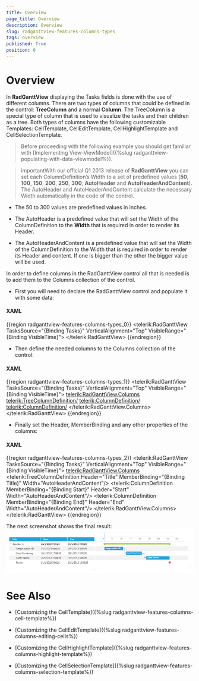 ```yaml
---
title: Overview
page_title: Overview
description: Overview
slug: radganttview-features-columns-types
tags: overview
published: True
position: 0
---
```


# Overview



In __RadGanttView__ displaying the Tasks fields is done with the use of different columns. There are two types of columns that could be defined in the control: __TreeColumn__ and a normal __Column__. The TreeColumn is a special type of column that is used to visualize the tasks and their children as a tree. Both types of columns have the following customizable Templates: CellTemplate, CellEditTemplate, CellHighlightTemplate and CellSelectionTemplate.

>Before proceeding with the following example you should get familiar with [Implementing View-ViewModel]({%slug radganttview-populating-with-data-viewmodel%}).
        

>importantWith our official Q1 2013 release of __RadGanttView__ you can set each ColumnDefinition’s Width to a set of predefined values (__50__, __100__, __150__, __200__, __250__, __300__, __AutoHeader__ and __AutoHeaderAndContent__). The AutoHeader and AutoHeaderAndContent calculate the necessary Width automatically in the code of the control.
        

* The 50 to 300 values are predefined values in inches.
            

* The AutoHeader is a predefined value that will set the Width of the ColumnDefinition to the __Width__ that is required in order to render its Header.
            

* The AutoHeaderAndContent is a predefined value that will set the Width of the ColumnDefinition to the Width that is required in order to render its Header and content. If one is bigger than the other the bigger value will be used.
            

In order to define columns in the RadGanttView control all that is needed is to add them to the Columns collection of the control.

* First you will need to declare the RadGanttView control and populate it with some data:
          

#### __XAML__

{{region radganttview-features-columns-types_0}}
	<telerik:RadGanttView TasksSource="{Binding Tasks}"
						  VerticalAlignment="Top"
						  VisibleRange="{Binding VisibleTime}">
	</telerik:RadGanttView>
	{{endregion}}



* Then define the needed columns to the Columns collection of the control:
          

#### __XAML__

{{region radganttview-features-columns-types_1}}
	<telerik:RadGanttView TasksSource="{Binding Tasks}"
						  VerticalAlignment="Top"
						  VisibleRange="{Binding VisibleTime}">
		<telerik:RadGanttView.Columns>
			<telerik:TreeColumnDefinition/>
			<telerik:ColumnDefinition/>
			<telerik:ColumnDefinition/>
		</telerik:RadGanttView.Columns>
	</telerik:RadGanttView>
	{{endregion}}



* Finally set the Header, MemberBinding and any other properties of the columns:
          

#### __XAML__

{{region radganttview-features-columns-types_2}}
	<telerik:RadGanttView TasksSource="{Binding Tasks}"
				VerticalAlignment="Top"
				VisibleRange="{Binding VisibleTime}">
		<telerik:RadGanttView.Columns>
			<telerik:TreeColumnDefinition Header="Title" MemberBinding="{Binding Title}" Width="AutoHeaderAndContent"/>
			<telerik:ColumnDefinition MemberBinding="{Binding Start}" Header="Start" Width="AutoHeaderAndContent"/>
			<telerik:ColumnDefinition MemberBinding="{Binding End}" Header="End" Width="AutoHeaderAndContent"/>
		</telerik:RadGanttView.Columns>
	</telerik:RadGanttView>
	{{endregion}}



The next screenshot shows the final result:![radganttview-features-columns-overview](images/radganttview-features-columns-overview.png)

# See Also

 * [Customizing the CellTemplate]({%slug radganttview-features-columns-cell-template%})

 * [Customizing the CellEditTemplate]({%slug radganttview-features-columns-editing-cells%})

 * [Customizing the CellHighlightTemplate]({%slug radganttview-features-columns-highlight-template%})

 * [Customizing the CellSelectionTemplate]({%slug radganttview-features-columns-selection-template%})
